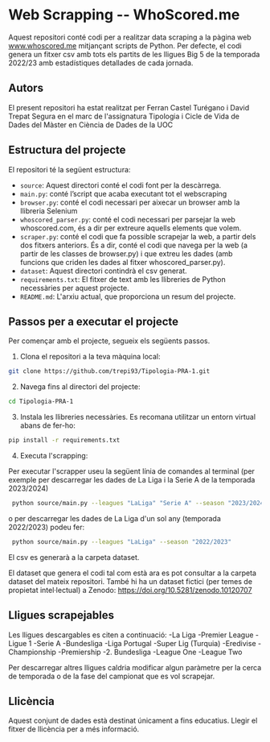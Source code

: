# Web Scrapping -- WhoScored.me

Aquest repositori conté codi per a realitzar data scraping a la pàgina web www.whoscored.me mitjançant scripts de Python. Per defecte, el codi genera un fitxer csv amb tots els partits de les lligues Big 5 de la temporada 2022/23 amb estadístiques detallades de cada jornada. 

## Autors
El present repositori ha estat realitzat per Ferran Castel Turégano i David Trepat Segura en el marc de l'assignatura Tipologia i Cicle de Vida de Dades del Màster en Ciència de Dades de la UOC

## Estructura del projecte

El repositori té la següent estructura:

  - `source`: Aquest directori conté el codi font per la descàrrega.
  - `main.py`: conté l’script que acaba executant tot el webscraping
  - `browser.py`: conté el codi necessari per aixecar un browser amb la llibreria Selenium
  - `whoscored_parser.py`: conté el codi necessari per parsejar la web whoscored.com, és a dir per extreure aquells elements que volem.
  - `scraper.py`: conté el codi que fa possible scrapejar la web, a partir dels dos fitxers anteriors. És a dir, conté el codi que navega per la web (a partir de les classes de browser.py) i que extreu les dades (amb funcions que criden les dades al fitxer whoscored_parser.py).
- `dataset`: Aquest directori contindrà el csv generat.
- `requirements.txt`: El fitxer de text amb les llibreries de Python necessàries per aquest projecte.
- `README.md`: L'arxiu actual, que proporciona un resum del projecte.

## Passos per a executar el projecte

Per començar amb el projecte, segueix els següents passos.

1. Clona el repositori a la teva màquina local:

```bash
git clone https://github.com/trepi93/Tipologia-PRA-1.git
```

2. Navega fins al directori del projecte:

```bash
cd Tipologia-PRA-1
```

3. Instala les llibreries necessàries. Es recomana utilitzar un entorn virtual abans de fer-ho:

```bash
pip install -r requirements.txt
```

4. Executa l'scrapping:

 Per executar l'scrapper useu la següent línia de comandes al terminal (per exemple per descarregar les dades de La Liga i la Serie A de la temporada 2023/2024)
   ```bash
    python source/main.py --leagues "LaLiga" "Serie A" --season "2023/2024"
   ```
o per descarregar les dades de La Liga d'un sol any (temporada 2022/2023) podeu fer:

   ```bash
    python source/main.py --leagues "LaLiga" --season "2022/2023"
   ```

   El csv es generarà a la carpeta dataset.

   El dataset que genera el codi tal com està ara es pot consultar a la carpeta dataset del mateix repositori. També hi ha un dataset fictici (per temes de propietat intel·lectual) a Zenodo: https://doi.org/10.5281/zenodo.10120707

## Lligues scrapejables

Les lligues descargables es citen a continuació:
-La Liga
-Premier League
-Ligue 1
-Serie A
-Bundesliga
-Liga Portugal
-Super Lig (Turquia)
-Eredivise
-Championship
-Premiership
-2. Bundesliga
-League One
-League Two

Per descarregar altres lligues caldria modificar algun paràmetre per la cerca de temporada o de la fase del campionat que es vol scrapejar.

## Llicència

Aquest conjunt de dades està destinat únicament a fins educatius. Llegir el fitxer de llicència per a més informació.





